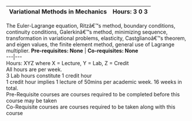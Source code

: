**Variational Methods in Mechanics** | **Hours: 3 0 3**  
---|---  
The Euler-Lagrange equation, Ritzâ€™s method, boundary conditions, continuity conditions, Galerkinâ€™s method, minimizing sequence, transformation in variational problems, elasticity, Castglianoâ€™s theorem, and eigen values, the finite element method, general use of Lagrange multiplier.
**Pre-requisites: None** | **Co-requisites: None**  
---|---  
Hours: XYZ where X = Lecture, Y = Lab, Z = Credit  
All hours are per week.  
3 Lab hours constitute 1 credit hour  
1 credit hour implies 1 lecture of 50mins per academic week. 16 weeks in total.  
Pre-Requisite courses are courses required to be completed before this course may be taken  
Co-Requisite courses are courses required to be taken along with this course
